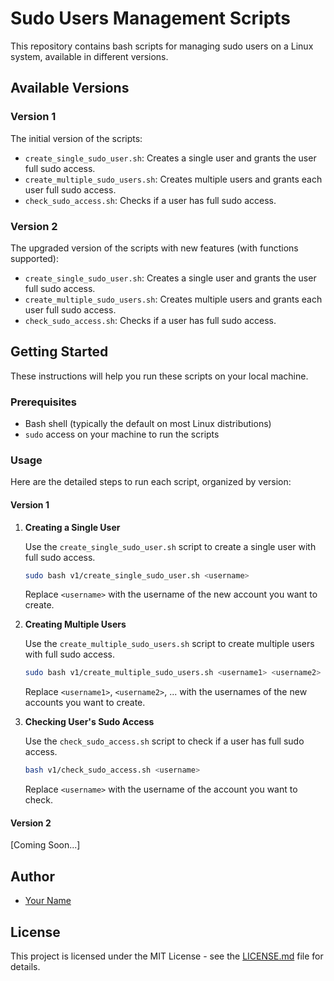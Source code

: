 # Sudo Users Management Scripts

This repository contains bash scripts for managing sudo users on a Linux system, available in different versions.

## Available Versions

### Version 1 

The initial version of the scripts:

- `create_single_sudo_user.sh`: Creates a single user and grants the user full sudo access.
- `create_multiple_sudo_users.sh`: Creates multiple users and grants each user full sudo access.
- `check_sudo_access.sh`: Checks if a user has full sudo access.

### Version 2

The upgraded version of the scripts with new features (with functions supported):

- `create_single_sudo_user.sh`: Creates a single user and grants the user full sudo access.
- `create_multiple_sudo_users.sh`: Creates multiple users and grants each user full sudo access.
- `check_sudo_access.sh`: Checks if a user has full sudo access.

## Getting Started

These instructions will help you run these scripts on your local machine.

### Prerequisites

- Bash shell (typically the default on most Linux distributions)
- `sudo` access on your machine to run the scripts

### Usage

Here are the detailed steps to run each script, organized by version:

#### Version 1

1. **Creating a Single User**

    Use the `create_single_sudo_user.sh` script to create a single user with full sudo access.

    ```bash
    sudo bash v1/create_single_sudo_user.sh <username>
    ```

    Replace `<username>` with the username of the new account you want to create.

2. **Creating Multiple Users**

    Use the `create_multiple_sudo_users.sh` script to create multiple users with full sudo access.

    ```bash
    sudo bash v1/create_multiple_sudo_users.sh <username1> <username2> ...
    ```

    Replace `<username1>`, `<username2>`, ... with the usernames of the new accounts you want to create.

3. **Checking User's Sudo Access**

    Use the `check_sudo_access.sh` script to check if a user has full sudo access.

    ```bash
    bash v1/check_sudo_access.sh <username>
    ```

    Replace `<username>` with the username of the account you want to check.

#### Version 2

[Coming Soon...]

## Author

- [Your Name](https://github.com/iamaftabshaikh)

## License

This project is licensed under the MIT License - see the [LICENSE.md](LICENSE.md) file for details.
